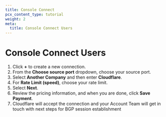 ```yaml
---
title: Console Connect
pcx_content_type: tutorial
weight: 2
meta:
  title: Console Connect Users
---
```


# Console Connect Users

1.  Click **+** to create a new connection.
2.  From the **Choose source port** dropdown, choose your source port.
3.  Select **Another Company** and then enter **Cloudflare**.
4.  For **Rate Limit (speed)**, choose your rate limit.
5.  Select **Next**.
6.  Review the pricing information, and when you are done, click **Save Payment**.
7.  Cloudflare will accept the connection and your Account Team will get in touch with next steps for BGP session establishment
